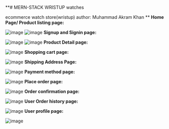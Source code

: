 **# MERN-STACK WRISTUP watches

ecommerce watch store(wristup)
author: Muhammad Akram Khan
**
**Home Page/ Product listing page:**

![image](https://github.com/user-attachments/assets/e60094b5-cc78-4190-b2b6-65900332aab4)
![image](https://github.com/user-attachments/assets/d4655822-178a-4d6f-a872-a7f8f6cf8a75)
**Signup and Signin page:**

![image](https://github.com/user-attachments/assets/6f029542-dedb-46a5-8fb9-4eb799c1ef89)
![image](https://github.com/user-attachments/assets/6918d032-afc5-4a6a-bda8-86fd20b3cb91)
**Product Detail page:**

![image](https://github.com/user-attachments/assets/578f9eee-1f64-4036-a215-5c827d2ed617)
**Shopping cart page:**

![image](https://github.com/user-attachments/assets/f2e98c6a-c6ed-4f80-bd89-713c1b743c3d)
**Shipping Address Page:**

![image](https://github.com/user-attachments/assets/6a4d8cf9-6cc9-426c-8aac-c07517a3ff99)
**Payment method page:**

![image](https://github.com/user-attachments/assets/0f369c44-a079-43c8-9870-6147a86dc761)
**Place order page:**

![image](https://github.com/user-attachments/assets/f597a730-6da9-4f45-b679-14072f5f2422)
**Order confirmation page:**

![image](https://github.com/user-attachments/assets/08555022-84b5-48bc-a579-d1169df45fc3)
**User Order history page:**

![image](https://github.com/user-attachments/assets/2d55bd73-75af-4a77-9d6b-9104e0fdf991)
**User profile page:**

![image](https://github.com/user-attachments/assets/a69a5d60-0551-4d7b-b3bc-cca0c4372845)
